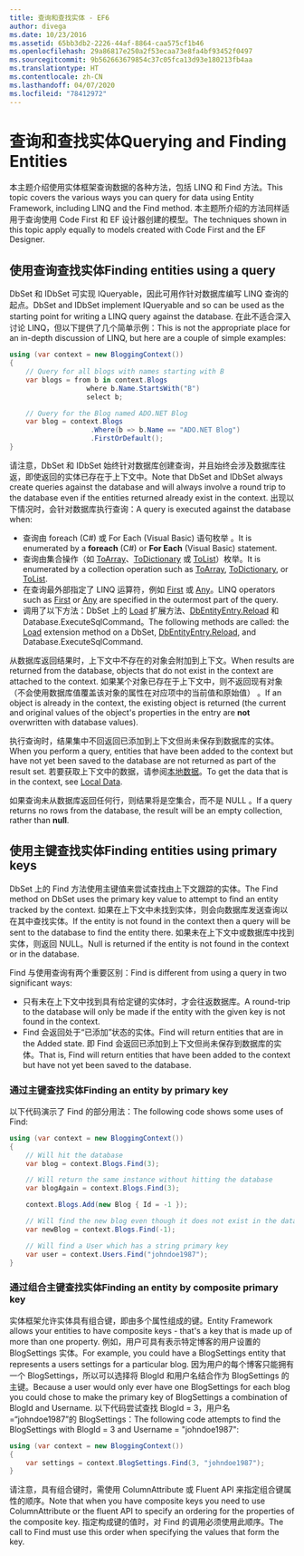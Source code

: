 ```yaml
---
title: 查询和查找实体 - EF6
author: divega
ms.date: 10/23/2016
ms.assetid: 65bb3db2-2226-44af-8864-caa575cf1b46
ms.openlocfilehash: 29a86817e250a2f53ecaa73e8fa4bf93452f0497
ms.sourcegitcommit: 9b562663679854c37c05fca13d93e180213fb4aa
ms.translationtype: HT
ms.contentlocale: zh-CN
ms.lasthandoff: 04/07/2020
ms.locfileid: "78412972"
---
```

# <a name="querying-and-finding-entities"></a><span data-ttu-id="b9a5c-102">查询和查找实体</span><span class="sxs-lookup"><span data-stu-id="b9a5c-102">Querying and Finding Entities</span></span>
<span data-ttu-id="b9a5c-103">本主题介绍使用实体框架查询数据的各种方法，包括 LINQ 和 Find 方法。</span><span class="sxs-lookup"><span data-stu-id="b9a5c-103">This topic covers the various ways you can query for data using Entity Framework, including LINQ and the Find method.</span></span> <span data-ttu-id="b9a5c-104">本主题所介绍的方法同样适用于查询使用 Code First 和 EF 设计器创建的模型。</span><span class="sxs-lookup"><span data-stu-id="b9a5c-104">The techniques shown in this topic apply equally to models created with Code First and the EF Designer.</span></span>  

## <a name="finding-entities-using-a-query"></a><span data-ttu-id="b9a5c-105">使用查询查找实体</span><span class="sxs-lookup"><span data-stu-id="b9a5c-105">Finding entities using a query</span></span>  

<span data-ttu-id="b9a5c-106">DbSet 和 IDbSet 可实现 IQueryable，因此可用作针对数据库编写 LINQ 查询的起点。</span><span class="sxs-lookup"><span data-stu-id="b9a5c-106">DbSet and IDbSet implement IQueryable and so can be used as the starting point for writing a LINQ query against the database.</span></span> <span data-ttu-id="b9a5c-107">在此不适合深入讨论 LINQ，但以下提供了几个简单示例：</span><span class="sxs-lookup"><span data-stu-id="b9a5c-107">This is not the appropriate place for an in-depth discussion of LINQ, but here are a couple of simple examples:</span></span>  

``` csharp
using (var context = new BloggingContext())
{
    // Query for all blogs with names starting with B
    var blogs = from b in context.Blogs
                   where b.Name.StartsWith("B")
                   select b;

    // Query for the Blog named ADO.NET Blog
    var blog = context.Blogs
                    .Where(b => b.Name == "ADO.NET Blog")
                    .FirstOrDefault();
}
```  

<span data-ttu-id="b9a5c-108">请注意，DbSet 和 IDbSet 始终针对数据库创建查询，并且始终会涉及数据库往返，即使返回的实体已存在于上下文中。</span><span class="sxs-lookup"><span data-stu-id="b9a5c-108">Note that DbSet and IDbSet always create queries against the database and will always involve a round trip to the database even if the entities returned already exist in the context.</span></span> <span data-ttu-id="b9a5c-109">出现以下情况时，会针对数据库执行查询：</span><span class="sxs-lookup"><span data-stu-id="b9a5c-109">A query is executed against the database when:</span></span>  

- <span data-ttu-id="b9a5c-110">查询由 foreach (C#) 或 For Each (Visual Basic) 语句枚举   。</span><span class="sxs-lookup"><span data-stu-id="b9a5c-110">It is enumerated by a **foreach** (C#) or **For Each** (Visual Basic) statement.</span></span>  
- <span data-ttu-id="b9a5c-111">查询由集合操作（如 [ToArray](https://msdn.microsoft.com/library/bb298736)、[ToDictionary](https://msdn.microsoft.com/library/system.linq.enumerable.todictionary) 或 [ToList](https://msdn.microsoft.com/library/bb342261)）枚举。</span><span class="sxs-lookup"><span data-stu-id="b9a5c-111">It is enumerated by a collection operation such as [ToArray](https://msdn.microsoft.com/library/bb298736), [ToDictionary](https://msdn.microsoft.com/library/system.linq.enumerable.todictionary), or [ToList](https://msdn.microsoft.com/library/bb342261).</span></span>  
- <span data-ttu-id="b9a5c-112">在查询最外部指定了 LINQ 运算符，例如 [First](https://msdn.microsoft.com/library/bb291976) 或 [Any](https://msdn.microsoft.com/library/bb337697)。</span><span class="sxs-lookup"><span data-stu-id="b9a5c-112">LINQ operators such as [First](https://msdn.microsoft.com/library/bb291976) or [Any](https://msdn.microsoft.com/library/bb337697) are specified in the outermost part of the query.</span></span>  
- <span data-ttu-id="b9a5c-113">调用了以下方法：DbSet 上的 [Load](https://msdn.microsoft.com/library/system.data.entity.dbextensions.load) 扩展方法、[DbEntityEntry.Reload](https://msdn.microsoft.com/library/system.data.entity.infrastructure.dbentityentry.reload.aspx) 和 Database.ExecuteSqlCommand。</span><span class="sxs-lookup"><span data-stu-id="b9a5c-113">The following methods are called: the [Load](https://msdn.microsoft.com/library/system.data.entity.dbextensions.load) extension method on a DbSet, [DbEntityEntry.Reload](https://msdn.microsoft.com/library/system.data.entity.infrastructure.dbentityentry.reload.aspx), and Database.ExecuteSqlCommand.</span></span>  

<span data-ttu-id="b9a5c-114">从数据库返回结果时，上下文中不存在的对象会附加到上下文。</span><span class="sxs-lookup"><span data-stu-id="b9a5c-114">When results are returned from the database, objects that do not exist in the context are attached to the context.</span></span> <span data-ttu-id="b9a5c-115">如果某个对象已存在于上下文中，则不返回现有对象（不会使用数据库值覆盖该对象的属性在对应项中的当前值和原始值）  。</span><span class="sxs-lookup"><span data-stu-id="b9a5c-115">If an object is already in the context, the existing object is returned (the current and original values of the object's properties in the entry are **not** overwritten with database values).</span></span>  

<span data-ttu-id="b9a5c-116">执行查询时，结果集中不回返回已添加到上下文但尚未保存到数据库的实体。</span><span class="sxs-lookup"><span data-stu-id="b9a5c-116">When you perform a query, entities that have been added to the context but have not yet been saved to the database are not returned as part of the result set.</span></span> <span data-ttu-id="b9a5c-117">若要获取上下文中的数据，请参阅[本地数据](~/ef6/querying/local-data.md)。</span><span class="sxs-lookup"><span data-stu-id="b9a5c-117">To get the data that is in the context, see [Local Data](~/ef6/querying/local-data.md).</span></span>  

<span data-ttu-id="b9a5c-118">如果查询未从数据库返回任何行，则结果将是空集合，而不是 NULL  。</span><span class="sxs-lookup"><span data-stu-id="b9a5c-118">If a query returns no rows from the database, the result will be an empty collection, rather than **null**.</span></span>  

## <a name="finding-entities-using-primary-keys"></a><span data-ttu-id="b9a5c-119">使用主键查找实体</span><span class="sxs-lookup"><span data-stu-id="b9a5c-119">Finding entities using primary keys</span></span>  

<span data-ttu-id="b9a5c-120">DbSet 上的 Find 方法使用主键值来尝试查找由上下文跟踪的实体。</span><span class="sxs-lookup"><span data-stu-id="b9a5c-120">The Find method on DbSet uses the primary key value to attempt to find an entity tracked by the context.</span></span> <span data-ttu-id="b9a5c-121">如果在上下文中未找到实体，则会向数据库发送查询以在其中查找实体。</span><span class="sxs-lookup"><span data-stu-id="b9a5c-121">If the entity is not found in the context then a query will be sent to the database to find the entity there.</span></span> <span data-ttu-id="b9a5c-122">如果未在上下文中或数据库中找到实体，则返回 NULL。</span><span class="sxs-lookup"><span data-stu-id="b9a5c-122">Null is returned if the entity is not found in the context or in the database.</span></span>  

<span data-ttu-id="b9a5c-123">Find 与使用查询有两个重要区别：</span><span class="sxs-lookup"><span data-stu-id="b9a5c-123">Find is different from using a query in two significant ways:</span></span>  

- <span data-ttu-id="b9a5c-124">只有未在上下文中找到具有给定键的实体时，才会往返数据库。</span><span class="sxs-lookup"><span data-stu-id="b9a5c-124">A round-trip to the database will only be made if the entity with the given key is not found in the context.</span></span>  
- <span data-ttu-id="b9a5c-125">Find 会返回处于“已添加”状态的实体。</span><span class="sxs-lookup"><span data-stu-id="b9a5c-125">Find will return entities that are in the Added state.</span></span> <span data-ttu-id="b9a5c-126">即 Find 会返回已添加到上下文但尚未保存到数据库的实体。</span><span class="sxs-lookup"><span data-stu-id="b9a5c-126">That is, Find will return entities that have been added to the context but have not yet been saved to the database.</span></span>  
### <a name="finding-an-entity-by-primary-key"></a><span data-ttu-id="b9a5c-127">通过主键查找实体</span><span class="sxs-lookup"><span data-stu-id="b9a5c-127">Finding an entity by primary key</span></span>  

<span data-ttu-id="b9a5c-128">以下代码演示了 Find 的部分用法：</span><span class="sxs-lookup"><span data-stu-id="b9a5c-128">The following code shows some uses of Find:</span></span>  

``` csharp
using (var context = new BloggingContext())
{
    // Will hit the database
    var blog = context.Blogs.Find(3);

    // Will return the same instance without hitting the database
    var blogAgain = context.Blogs.Find(3);

    context.Blogs.Add(new Blog { Id = -1 });

    // Will find the new blog even though it does not exist in the database
    var newBlog = context.Blogs.Find(-1);

    // Will find a User which has a string primary key
    var user = context.Users.Find("johndoe1987");
}
```  

### <a name="finding-an-entity-by-composite-primary-key"></a><span data-ttu-id="b9a5c-129">通过组合主键查找实体</span><span class="sxs-lookup"><span data-stu-id="b9a5c-129">Finding an entity by composite primary key</span></span>  

<span data-ttu-id="b9a5c-130">实体框架允许实体具有组合键，即由多个属性组成的键。</span><span class="sxs-lookup"><span data-stu-id="b9a5c-130">Entity Framework allows your entities to have composite keys - that's a key that is made up of more than one property.</span></span> <span data-ttu-id="b9a5c-131">例如，用户可具有表示特定博客的用户设置的 BlogSettings 实体。</span><span class="sxs-lookup"><span data-stu-id="b9a5c-131">For example, you could have a BlogSettings entity that represents a users settings for a particular blog.</span></span> <span data-ttu-id="b9a5c-132">因为用户的每个博客只能拥有一个 BlogSettings，所以可以选择将 BlogId 和用户名结合作为 BlogSettings 的主键。</span><span class="sxs-lookup"><span data-stu-id="b9a5c-132">Because a user would only ever have one BlogSettings for each blog you could chose to make the primary key of BlogSettings a combination of BlogId and Username.</span></span> <span data-ttu-id="b9a5c-133">以下代码尝试查找 BlogId = 3，用户名 =“johndoe1987”的 BlogSettings：</span><span class="sxs-lookup"><span data-stu-id="b9a5c-133">The following code attempts to find the BlogSettings with BlogId = 3 and Username = "johndoe1987":</span></span>  

``` csharp  
using (var context = new BloggingContext())
{
    var settings = context.BlogSettings.Find(3, "johndoe1987");
}
```  

<span data-ttu-id="b9a5c-134">请注意，具有组合键时，需使用 ColumnAttribute 或 Fluent API 来指定组合键属性的顺序。</span><span class="sxs-lookup"><span data-stu-id="b9a5c-134">Note that when you have composite keys you need to use ColumnAttribute or the fluent API to specify an ordering for the properties of the composite key.</span></span> <span data-ttu-id="b9a5c-135">指定构成键的值时，对 Find 的调用必须使用此顺序。</span><span class="sxs-lookup"><span data-stu-id="b9a5c-135">The call to Find must use this order when specifying the values that form the key.</span></span>  
